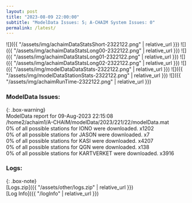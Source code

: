 ```yaml
---
layout: post
title: "2023-08-09 22:00:00"
subtitle: "ModelData Issues: 5; A-CHAIM System Issues: 0"
permalink: /latest/
---
```


![]({{ "/assets/img/achaimDataStatsShort-2322122.png" | relative_url }})
![]({{ "/assets/img/achaimDataStatsLong00-2322122.png" | relative_url }})
![]({{ "/assets/img/achaimDataStatsLong01-2322122.png" | relative_url }})
![]({{ "/assets/img/achaimDataStatsLong02-2322122.png" | relative_url }})
![]({{ "/assets/img/modelDataDataStats-2322122.png" | relative_url }})
![]({{ "/assets/img/modelDataStationStats-2322122.png" | relative_url }})
![]({{ "/assets/img/achaimRunTime-2322122.png" | relative_url }})


### ModelData Issues:  
  
{: .box-warning}  
 ModelData report for 09-Aug-2023 22:15:08   
 /home2/achaim1/A-CHAIM/modelData/2023/221/22/modelData.mat   
 0% of all possible stations for IONO were downloaded. x1202   
 0% of all possible stations for JASON were downloaded. x7   
 0% of all possible stations for KASI were downloaded. x4207   
 0% of all possible stations for QGN were downloaded. x138   
 0% of all possible stations for KARTVERKET were downloaded. x3916   
  


### Logs:  
  
{: .box-note}  
[Logs.zip]({{ "/assets/other/logs.zip" | relative_url }})  
[Log Info]({{ "/logInfo" | relative_url }})  
